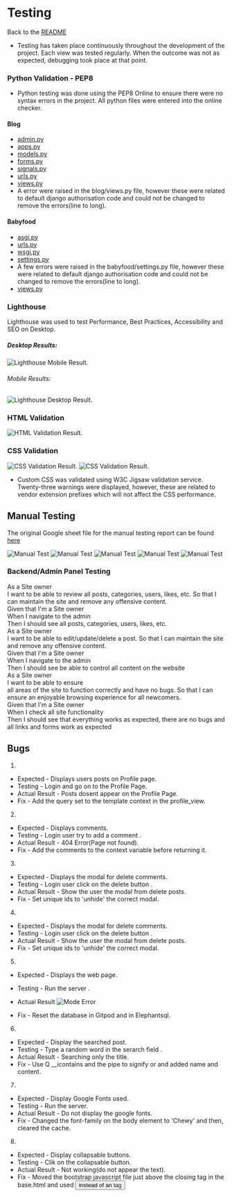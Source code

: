 # Testing
Back to the [README](README.md)

* Testing has taken place continuously throughout the development of the project. Each view was tested regularly. 
  When the outcome was not as expected, debugging took place at that point.  

### Python Validation - PEP8
* Python testing was done using the PEP8 Online to ensure there were no syntax errors in the project. All python files
were entered into the online checker.

#### Blog
* [admin.py](static/extras/test/admin-blog.png)
* [apps.py](static/extras/test/apps-blog.png)
* [models.py](static/extras/test/models-blog.png)
* [forms.py](static/extras/test/forms-blog.png)
* [signals.py](static/extras/test/signals-blog.png)
* [urls.py](static/extras/test/urls-blog.png)
* [views.py](static/extras/test/views-blog1.png)
* A error were raised in the blog/views.py file, however these were related to default django authorisation
code and could not be changed to remove the errors(line to long).


#### Babyfood
* [asgi.py](static/extras/test/asgi-babyfood.png)
* [urls.py](static/extras/test/urls-babyfood.png)
* [wsgi.py](static/extras/test/wsgi-babyfood.png)
* [settings.py](static/extras/test/setings-babyfood.png)
* A few errors were raised in the babyfood/settings.py file, however these were related to default django authorisation
code and could not be changed to remove the errors(line to long).
* [views.py](static/extras/test/views-babyfood.png)

### Lighthouse
Lighthouse was used to test Performance, Best Practices, Accessibility and SEO on Desktop.

##### Desktop Results:
![Lighthouse Mobile Result](static/extras/test/light-house-desktop.png).

###### Mobile Results:
![Lighthouse Desktop Result](static/extras/test/lighthouse-mobile.png).

### HTML Validation
![HTML Validation Result](static/extras/test/html-validator.png).

### CSS Validation

![CSS Validation Result](static/extras/test/css-validator.png).
![CSS Validation Result](static/extras/test/css-warnings.png).
* Custom CSS was validated using W3C Jigsaw validation service. Twenty-three warnings were displayed, however, 
  these are related to vendor extension prefixes which will not affect the CSS performance.

## Manual Testing

The original Google sheet file for the manual testing report can be found [here](https://docs.google.com/spreadsheets/d/1jyXqMLt8xYcv7T4iBDfvAt6MWkkNOb9O3zaiBT0-dek/edit#gid=0)

![Manual Test](static/extras/test/manual-test1.png)
![Manual Test](static/extras/test/manual-test2.png)
![Manual Test](static/extras/test/manual-test3.png)
![Manual Test](static/extras/test/manual-test4.png)
![Manual Test](static/extras/test/manual-test5.png)

### Backend/Admin Panel Testing

As a Site owner<br>I want to be able to review all posts, categories, users, likes, etc.	So that I can maintain the site and remove any offensive content. 
<br>Given that I'm a Site owner<br>When I navigate to the admin<br>Then I should see all posts, categories, users, likes, etc.
<br>As a Site owner<br>I want to be able to edit/update/delete a post.	So that I can maintain the site and remove any offensive content. 
 <br>Given that I'm a Site owner<br>When I navigate to the admin<br>Then I should see be able to control all content on the website 
<br>As a Site owner<br>I want to be able to ensure<br>all areas of the site to function correctly and have no bugs. So that I can ensure an enjoyable browsing experience for all newcomers. 
<br>Given that I'm a Site owner<br>When I check all site functionality<br>Then I should see that everything works as expected, there are no bugs and all links and forms work as expected 

## Bugs

1. 
- Expected - Displays users posts on Profile page.
- Testing - Login and go on to the Profile Page.
- Actual Result - Posts dosent appear on the Profile Page.
- Fix - Add the query set to the template context in the profile_view.

2. 
- Expected - Displays comments.
- Testing - Login user try to add a comment .
- Actual Result -  404 Error(Page not found).
- Fix - Add the comments to the context variable before returning it.

3. 
- Expected - Displays the modal for delete comments.
- Testing - Login user click on the delete button .
- Actual Result -  Show the user the modal from delete posts.
- Fix - Set unique ids  to 'unhide' the correct modal.

4. 
- Expected - Displays the modal for delete comments.
- Testing - Login user click on the delete button .
- Actual Result -  Show the user the modal from delete posts.
- Fix - Set unique ids  to 'unhide' the correct modal.

5. 
- Expected - Displays the web page.
- Testing - Run the server .
- Actual Result 
![Mode Error](static/extras/test/modelserror1.png)

- Fix - Reset the database in Gitpod and in Elephantsql.

6. 
- Expected - Display the searched post.
- Testing - Type a random word in the serarch field .
- Actual Result -  Searching only the title.
- Fix - Use Q __icontains and the pipe to signify or and added name and content.

7. 
- Expected - Display Google Fonts used.
- Testing - Run the server.
- Actual Result -  Do not display the google fonts.
- Fix - Changed the font-family on the body element to 'Chewy' and then, cleared the cache.

8. 
- Expected - Display collapsable buttons.
- Testing - Clik on the collapsable button.
- Actual Result -  Not working(do not appear the text).
- Fix - Moved the bootstrap javascript file just above the closing </body> tag in the base.html and used <button> instead of an <a> tag